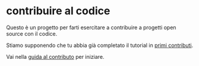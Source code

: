 # contribuire al codice

Questo è un progetto per farti esercitare a contribuire a progetti open source con il codice.

Stiamo supponendo che tu abbia già completato il tutorial in [primi contributi](https://github.com/firstcontributions/first-contributions).

Vai nella [guida al contributo](CONTRIBUTING.it.md) per iniziare.

